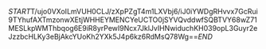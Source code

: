 $START$T/ujo0VXoILmVUH0CLJ/zXpPZgT4m1LXVbj6/iJ0iYWDgRHvvx7GcRui9TYhufAXTmzonwXEtjWHHEYMENCYeUCTO0jSYVQvddwfSQBTVY68wZ71MESLkpWMThbqog6E9iR8yrPewI9Ncx7JklJvIHNwiduchKH039opL3Guyr2eJzzbcHLKy3eBjAkcYUoKh2YXk5J4p6kz6RdMsQ78Wg==$END$